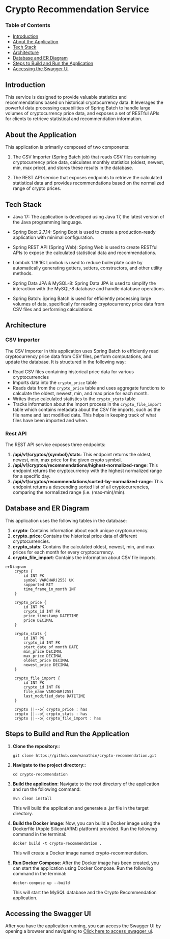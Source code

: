 # Crypto Recommendation Service

### Table of Contents
- [Introduction](#introduction)
- [About the Application](#about-the-application)
- [Tech Stack](#tech-stack)
- [Architecture](#architecture)
- [Database and ER Diagram](#database-and-er-diagram)
- [Steps to Build and Run the Application](#steps-to-build-and-run-the-application)
- [Accessing the Swagger UI](#accessing-the-swagger-ui)

## Introduction

This service is designed to provide valuable statistics and recommendations based on historical cryptocurrency data. It leverages the powerful data processing capabilities of Spring Batch to handle large volumes of cryptocurrency price data, and exposes a set of RESTful APIs for clients to retrieve statistical and recommendation information.

## About the Application

This application is primarily composed of two components:

1. The CSV Importer (Spring Batch job) that reads CSV files containing cryptocurrency price data, calculates monthly statistics (oldest, newest, min, max price), and stores these results in the database.

2. The REST API service that exposes endpoints to retrieve the calculated statistical data and provides recommendations based on the normalized range of crypto prices.

## Tech Stack

- Java 17: The application is developed using Java 17, the latest version of the Java programming language.

- Spring Boot 2.7.14: Spring Boot is used to create a production-ready application with minimal configuration.

- Spring REST API (Spring Web): Spring Web is used to create RESTful APIs to expose the calculated statistical data and recommendations.

- Lombok 1.18.16: Lombok is used to reduce boilerplate code by automatically generating getters, setters, constructors, and other utility methods.

- Spring Data JPA & MySQL-8: Spring Data JPA is used to simplify the interaction with the MySQL-8 database and handle database operations.

- Spring Batch: Spring Batch is used for efficiently processing large volumes of data, specifically for reading cryptocurrency price data from CSV files and performing calculations.

## Architecture

### CSV Importer

The CSV Importer in this application uses Spring Batch to efficiently read cryptocurrency price data from CSV files, perform computations, and update the database. It is structured in the following way:

- Read CSV files containing historical price data for various cryptocurrencies
- Imports data into the `crypto_price` table
- Reads data from the `crypto_price` table and uses aggregate functions to calculate the oldest, newest, min, and max price for each month.
- Writes these calculated statistics to the `crypto_stats` table
- Tracks information about the import process in the `crypto_file_import` table which contains metadata about the CSV file imports, such as the file name and last modified date. This helps in keeping track of what files have been imported and when.

### Rest API

The REST API service exposes three endpoints:

1. **/api/v1/cryptos/{symbol}/stats**: This endpoint returns the oldest, newest, min, max price for the given crypto symbol.
2. **/api/v1/cryptos/recommendations/highest-normalized-range**: This endpoint returns the cryptocurrency with the highest normalized range for a specific day.
3. **/api/v1/cryptos/recommendations/sorted-by-normalized-range**: This endpoint returns a descending sorted list of all cryptocurrencies, comparing the normalized range (i.e. (max-min)/min).

## Database and ER Diagram

This application uses the following tables in the database:

1. **crypto**: Contains information about each unique cryptocurrency.
2. **crypto_price**: Contains the historical price data of different cryptocurrencies.
3. **crypto_stats**: Contains the calculated oldest, newest, min, and max prices for each month for every cryptocurrency.
4. **crypto_file_import**: Contains the information about CSV file imports.

```mermaid
erDiagram
    crypto {
        id INT PK
        symbol VARCHAR(255) UK
        supported BIT
        time_frame_in_month INT
    }
    
    crypto_price {
        id INT PK
        crypto_id INT FK
        price_timestamp DATETIME
        price DECIMAL
    }
    
    crypto_stats {
        id INT PK
        crypto_id INT FK
        start_date_of_month DATE
        min_price DECIMAL
        max_price DECIMAL
        oldest_price DECIMAL
        newest_price DECIMAL
    }
    
    crypto_file_import {
        id INT PK
        crypto_id INT FK
        file_name VARCHAR(255)
        last_modified_date DATETIME
    }

    crypto ||--o{ crypto_price : has
    crypto ||--o{ crypto_stats : has
    crypto ||--o{ crypto_file_import : has
```

## Steps to Build and Run the Application

1. **Clone the repository:**:
   ```
   git clone https://github.com/vanathin/crypto-recommendation.git
   ```
   
2. **Navigate to the project directory:**:
   ```
   cd crypto-recommendation
   ```
   
3. **Build the application**:
   Navigate to the root directory of the application and run the following command:
    ```
    mvn clean install
    ```
   This will build the application and generate a .jar file in the target directory.

4. **Build the Docker image**:
   Now, you can build a Docker image using the Dockerfile (Apple Silicon(ARM) platform) provided. Run the following command in the terminal:
    ```
    docker build -t crypto-recommendation .
    ```
   This will create a Docker image named crypto-recommendation.

5. **Run Docker Compose**:
   After the Docker image has been created, you can start the application using Docker Compose. Run the following command in the terminal:
    ```
    docker-compose up --build
    ```
   This will start the MySQL database and the Crypto Recommendation application.

## Accessing the Swagger UI

After you have the application running, you can access the Swagger UI by opening a browser and navigating to [Click here to access_swagger_ui](http://localhost:8080/swagger-ui/index.html#/).

